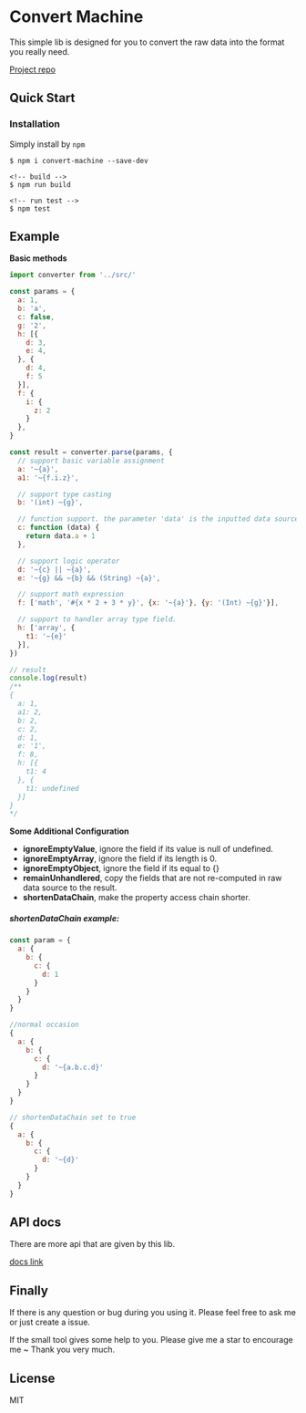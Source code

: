 # Convert Machine

This simple lib is designed for you to convert the raw data into the format you really need.

[Project repo](https://github.com/RogerZZZZZ/convert-machine)

## Quick Start

### Installation

Simply install by `npm`

```shell
$ npm i convert-machine --save-dev
```

```shell
<!-- build -->
$ npm run build

<!-- run test -->
$ npm test
```

## Example

**Basic methods**

```javascript
import converter from '../src/'

const params = {
  a: 1,
  b: 'a',
  c: false,
  g: '2',
  h: [{
    d: 3,
    e: 4,
  }, {
    d: 4,
    f: 5
  }],
  f: {
    i: {
      z: 2
    }
  },
}

const result = converter.parse(params, {
  // support basic variable assignment
  a: '~{a}',
  a1: '~{f.i.z}',

  // support type casting
  b: '(int) ~{g}',

  // function support. the parameter 'data' is the inputted data source
  c: function (data) {
    return data.a + 1
  },

  // support logic operator
  d: '~{c} || ~{a}',
  e: '~{g} && ~{b} && (String) ~{a}',

  // support math expression
  f: ['math', '#{x * 2 + 3 * y}', {x: '~{a}'}, {y: '(Int) ~{g}'}],

  // support to handler array type field.
  h: ['array', {
    t1: '~{e}'
  }],
})

// result
console.log(result)
/**
{
  a: 1,
  a1: 2,
  b: 2,
  c: 2,
  d: 1,
  e: '1',
  f: 8,
  h: [{
    t1: 4
  }, {
    t1: undefined
  }]
}
*/
```

**Some Additional Configuration**

- **ignoreEmptyValue**, ignore the field if its value is null of undefined.
- **ignoreEmptyArray**, ignore the field if its length is 0.
- **ignoreEmptyObject**, ignore the field if its equal to {}
- **remainUnhandlered**, copy the fields that are not re-computed in raw data source to the result.
- **shortenDataChain**, make the property access chain shorter.

##### shortenDataChain example:

```javascript
const param = {
  a: {
    b: {
      c: {
        d: 1
      }
    }
  }
}

//normal occasion
{
  a: {
    b: {
      c: {
        d: '~{a.b.c.d}'
      }
    }
  }
}

// shortenDataChain set to true
{
  a: {
    b: {
      c: {
        d: '~{d}'
      }
    }
  }
}
```

## API docs

There are more api that are given by this lib. 

[docs link](https://rogerzzzzz.github.io/convert-machine/)

## Finally
If there is any question or bug during you using it. Please feel free to ask me or just create a issue.

If the small tool gives some help to you. Please give me a star to encourage me ~ Thank you very much.

## License
MIT